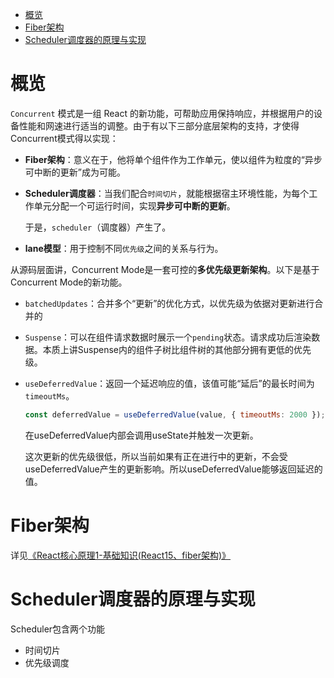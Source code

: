 - [概览](#概览)
- [Fiber架构](#fiber架构)
- [Scheduler调度器的原理与实现](#scheduler调度器的原理与实现)

# 概览

`Concurrent` 模式是一组 React 的新功能，可帮助应用保持响应，并根据用户的设备性能和网速进行适当的调整。由于有以下三部分底层架构的支持，才使得Concurrent模式得以实现：

- **Fiber架构**：意义在于，他将单个组件作为工作单元，使以组件为粒度的“异步可中断的更新”成为可能。
- **Scheduler调度器**：当我们配合`时间切片`，就能根据宿主环境性能，为每个工作单元分配一个可运行时间，实现**异步可中断的更新**。
  
  于是，`scheduler`（调度器）产生了。
- **lane模型**：用于控制不同`优先级`之间的关系与行为。

从源码层面讲，Concurrent Mode是一套可控的**多优先级更新架构**。以下是基于Concurrent Mode的新功能。

- `batchedUpdates`：合并多个“更新”的优化方式，以优先级为依据对更新进行合并的
- `Suspense`：可以在组件请求数据时展示一个`pending`状态。请求成功后渲染数据。本质上讲Suspense内的组件子树比组件树的其他部分拥有更低的优先级。
- `useDeferredValue`：返回一个延迟响应的值，该值可能“延后”的最长时间为`timeoutMs`。

   ```js
   const deferredValue = useDeferredValue(value, { timeoutMs: 2000 });
   ```
   在useDeferredValue内部会调用useState并触发一次更新。

   这次更新的优先级很低，所以当前如果有正在进行中的更新，不会受useDeferredValue产生的更新影响。所以useDeferredValue能够返回延迟的值。

# Fiber架构

详见[《React核心原理1-基础知识(React15、fiber架构)》](./React%E6%A0%B8%E5%BF%83%E5%8E%9F%E7%90%861-%E5%9F%BA%E7%A1%80%E7%9F%A5%E8%AF%86(React15%E3%80%81fiber%E6%9E%B6%E6%9E%84).md)

# Scheduler调度器的原理与实现

Scheduler包含两个功能

- 时间切片
- 优先级调度

